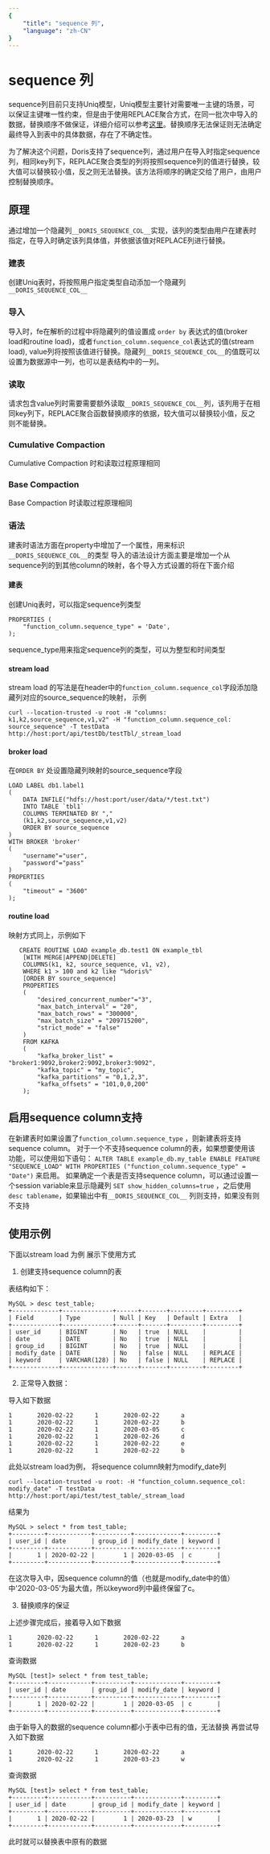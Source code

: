 ```yaml
---
{
    "title": "sequence 列",
    "language": "zh-CN"
}
---
```


<!-- 
Licensed to the Apache Software Foundation (ASF) under one
or more contributor license agreements.  See the NOTICE file
distributed with this work for additional information
regarding copyright ownership.  The ASF licenses this file
to you under the Apache License, Version 2.0 (the
"License"); you may not use this file except in compliance
with the License.  You may obtain a copy of the License at

  http://www.apache.org/licenses/LICENSE-2.0

Unless required by applicable law or agreed to in writing,
software distributed under the License is distributed on an
"AS IS" BASIS, WITHOUT WARRANTIES OR CONDITIONS OF ANY
KIND, either express or implied.  See the License for the
specific language governing permissions and limitations
under the License.
-->

# sequence 列
sequence列目前只支持Uniq模型，Uniq模型主要针对需要唯一主键的场景，可以保证主键唯一性约束，但是由于使用REPLACE聚合方式，在同一批次中导入的数据，替换顺序不做保证，详细介绍可以参考[这里](../../getting-started/data-model-rollup.md)。替换顺序无法保证则无法确定最终导入到表中的具体数据，存在了不确定性。

为了解决这个问题，Doris支持了sequence列，通过用户在导入时指定sequence列，相同key列下，REPLACE聚合类型的列将按照sequence列的值进行替换，较大值可以替换较小值，反之则无法替换。该方法将顺序的确定交给了用户，由用户控制替换顺序。

## 原理
通过增加一个隐藏列`__DORIS_SEQUENCE_COL__`实现，该列的类型由用户在建表时指定，在导入时确定该列具体值，并依据该值对REPLACE列进行替换。

### 建表

创建Uniq表时，将按照用户指定类型自动添加一个隐藏列`__DORIS_SEQUENCE_COL__`

### 导入

导入时，fe在解析的过程中将隐藏列的值设置成 `order by` 表达式的值(broker load和routine load)，或者`function_column.sequence_col`表达式的值(stream load), value列将按照该值进行替换。隐藏列`__DORIS_SEQUENCE_COL__`的值既可以设置为数据源中一列，也可以是表结构中的一列。

### 读取

请求包含value列时需要需要额外读取`__DORIS_SEQUENCE_COL__`列，该列用于在相同key列下，REPLACE聚合函数替换顺序的依据，较大值可以替换较小值，反之则不能替换。

### Cumulative Compaction

Cumulative Compaction 时和读取过程原理相同

### Base Compaction

Base Compaction 时读取过程原理相同

### 语法
建表时语法方面在property中增加了一个属性，用来标识`__DORIS_SEQUENCE_COL__`的类型
导入的语法设计方面主要是增加一个从sequence列的到其他column的映射，各个导入方式设置的将在下面介绍

#### 建表
创建Uniq表时，可以指定sequence列类型
```
PROPERTIES (
    "function_column.sequence_type" = 'Date',
);
```
sequence_type用来指定sequence列的类型，可以为整型和时间类型

#### stream load

stream load 的写法是在header中的`function_column.sequence_col`字段添加隐藏列对应的source_sequence的映射， 示例
```
curl --location-trusted -u root -H "columns: k1,k2,source_sequence,v1,v2" -H "function_column.sequence_col: source_sequence" -T testData http://host:port/api/testDb/testTbl/_stream_load
```

#### broker load

在`ORDER BY` 处设置隐藏列映射的source_sequence字段

```
LOAD LABEL db1.label1
(
    DATA INFILE("hdfs://host:port/user/data/*/test.txt")
    INTO TABLE `tbl1`
    COLUMNS TERMINATED BY ","
    (k1,k2,source_sequence,v1,v2)
    ORDER BY source_sequence
)
WITH BROKER 'broker'
(
    "username"="user",
    "password"="pass"
)
PROPERTIES
(
    "timeout" = "3600"
);

```

#### routine load

映射方式同上，示例如下

```
   CREATE ROUTINE LOAD example_db.test1 ON example_tbl 
    [WITH MERGE|APPEND|DELETE]
    COLUMNS(k1, k2, source_sequence, v1, v2),
    WHERE k1 > 100 and k2 like "%doris%"
    [ORDER BY source_sequence]
    PROPERTIES
    (
        "desired_concurrent_number"="3",
        "max_batch_interval" = "20",
        "max_batch_rows" = "300000",
        "max_batch_size" = "209715200",
        "strict_mode" = "false"
    )
    FROM KAFKA
    (
        "kafka_broker_list" = "broker1:9092,broker2:9092,broker3:9092",
        "kafka_topic" = "my_topic",
        "kafka_partitions" = "0,1,2,3",
        "kafka_offsets" = "101,0,0,200"
    );
```

## 启用sequence column支持
在新建表时如果设置了`function_column.sequence_type` ，则新建表将支持sequence column。
对于一个不支持sequence column的表，如果想要使用该功能，可以使用如下语句：
`ALTER TABLE example_db.my_table ENABLE FEATURE "SEQUENCE_LOAD" WITH PROPERTIES ("function_column.sequence_type" = "Date")` 来启用。
如果确定一个表是否支持sequence column，可以通过设置一个session variable来显示隐藏列 `SET show_hidden_columns=true` ，之后使用`desc tablename`，如果输出中有`__DORIS_SEQUENCE_COL__` 列则支持，如果没有则不支持

## 使用示例
下面以stream load 为例 展示下使用方式
1. 创建支持sequence column的表

表结构如下：
```
MySQL > desc test_table;
+-------------+--------------+------+-------+---------+---------+
| Field       | Type         | Null | Key   | Default | Extra   |
+-------------+--------------+------+-------+---------+---------+
| user_id     | BIGINT       | No   | true  | NULL    |         |
| date        | DATE         | No   | true  | NULL    |         |
| group_id    | BIGINT       | No   | true  | NULL    |         |
| modify_date | DATE         | No   | false | NULL    | REPLACE |
| keyword     | VARCHAR(128) | No   | false | NULL    | REPLACE |
+-------------+--------------+------+-------+---------+---------+
```

2. 正常导入数据：

导入如下数据
```
1       2020-02-22      1       2020-02-22      a
1       2020-02-22      1       2020-02-22      b
1       2020-02-22      1       2020-03-05      c
1       2020-02-22      1       2020-02-26      d
1       2020-02-22      1       2020-02-22      e
1       2020-02-22      1       2020-02-22      b
```
此处以stream load为例， 将sequence column映射为modify_date列
```
curl --location-trusted -u root: -H "function_column.sequence_col: modify_date" -T testData http://host:port/api/test/test_table/_stream_load
```
结果为
```
MySQL > select * from test_table;
+---------+------------+----------+-------------+---------+
| user_id | date       | group_id | modify_date | keyword |
+---------+------------+----------+-------------+---------+
|       1 | 2020-02-22 |        1 | 2020-03-05  | c       |
+---------+------------+----------+-------------+---------+
```
在这次导入中，因sequence column的值（也就是modify_date中的值）中'2020-03-05'为最大值，所以keyword列中最终保留了c。

3. 替换顺序的保证

上述步骤完成后，接着导入如下数据
```
1       2020-02-22      1       2020-02-22      a
1       2020-02-22      1       2020-02-23      b
```
查询数据
```
MySQL [test]> select * from test_table;
+---------+------------+----------+-------------+---------+
| user_id | date       | group_id | modify_date | keyword |
+---------+------------+----------+-------------+---------+
|       1 | 2020-02-22 |        1 | 2020-03-05  | c       |
+---------+------------+----------+-------------+---------+
```
由于新导入的数据的sequence column都小于表中已有的值，无法替换
再尝试导入如下数据
```
1       2020-02-22      1       2020-02-22      a
1       2020-02-22      1       2020-03-23      w
```
查询数据
```
MySQL [test]> select * from test_table;
+---------+------------+----------+-------------+---------+
| user_id | date       | group_id | modify_date | keyword |
+---------+------------+----------+-------------+---------+
|       1 | 2020-02-22 |        1 | 2020-03-23  | w       |
+---------+------------+----------+-------------+---------+
```
此时就可以替换表中原有的数据